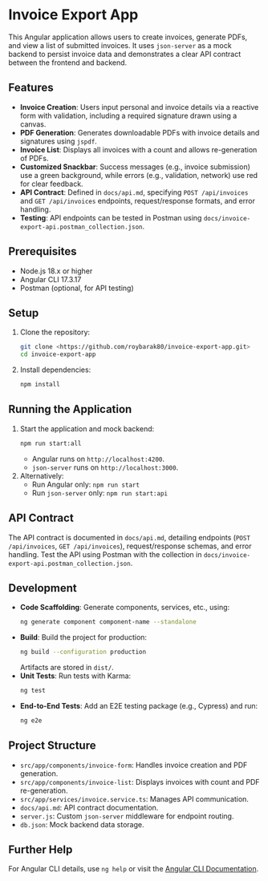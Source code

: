 # Invoice Export App

This Angular application allows users to create invoices, generate PDFs, and view a list of submitted invoices. It uses `json-server` as a mock backend to persist invoice data and demonstrates a clear API contract between the frontend and backend.

## Features
- **Invoice Creation**: Users input personal and invoice details via a reactive form with validation, including a required signature drawn using a canvas.
- **PDF Generation**: Generates downloadable PDFs with invoice details and signatures using `jspdf`.
- **Invoice List**: Displays all invoices with a count and allows re-generation of PDFs.
- **Customized Snackbar**: Success messages (e.g., invoice submission) use a green background, while errors (e.g., validation, network) use red for clear feedback.
- **API Contract**: Defined in `docs/api.md`, specifying `POST /api/invoices` and `GET /api/invoices` endpoints, request/response formats, and error handling.
- **Testing**: API endpoints can be tested in Postman using `docs/invoice-export-api.postman_collection.json`.

## Prerequisites
- Node.js 18.x or higher
- Angular CLI 17.3.17
- Postman (optional, for API testing)

## Setup
1. Clone the repository:
   ```bash
   git clone <https://github.com/roybarak80/invoice-export-app.git>
   cd invoice-export-app
   ```
2. Install dependencies:
   ```bash
   npm install
   ```

## Running the Application
1. Start the application and mock backend:
   ```bash
   npm run start:all
   ```
   - Angular runs on `http://localhost:4200`.
   - `json-server` runs on `http://localhost:3000`.
2. Alternatively:
   - Run Angular only: `npm run start`
   - Run `json-server` only: `npm run start:api`

## API Contract
The API contract is documented in `docs/api.md`, detailing endpoints (`POST /api/invoices`, `GET /api/invoices`), request/response schemas, and error handling. Test the API using Postman with the collection in `docs/invoice-export-api.postman_collection.json`.

## Development
- **Code Scaffolding**: Generate components, services, etc., using:
  ```bash
  ng generate component component-name --standalone
  ```
- **Build**: Build the project for production:
  ```bash
  ng build --configuration production
  ```
  Artifacts are stored in `dist/`.
- **Unit Tests**: Run tests with Karma:
  ```bash
  ng test
  ```
- **End-to-End Tests**: Add an E2E testing package (e.g., Cypress) and run:
  ```bash
  ng e2e
  ```

## Project Structure
- `src/app/components/invoice-form`: Handles invoice creation and PDF generation.
- `src/app/components/invoice-list`: Displays invoices with count and PDF re-generation.
- `src/app/services/invoice.service.ts`: Manages API communication.
- `docs/api.md`: API contract documentation.
- `server.js`: Custom `json-server` middleware for endpoint routing.
- `db.json`: Mock backend data storage.

## Further Help
For Angular CLI details, use `ng help` or visit the [Angular CLI Documentation](https://angular.io/cli).